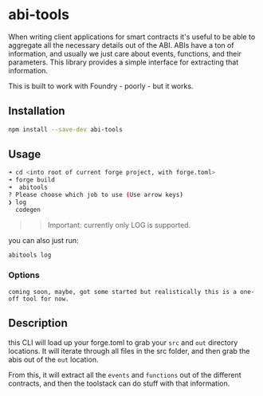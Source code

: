 # abi-tools

When writing client applications for smart contracts it's useful to be able to aggregate all the necessary details out of the ABI.  ABIs have a ton of information, and usually we just care about events, functions, and their parameters.  This library provides a simple interface for extracting that information.


This is built to work with Foundry - poorly - but it works.

## Installation

```sh
npm install --save-dev abi-tools
```

## Usage
    
```sh
➜ cd <into root of current forge project, with forge.toml>
➜ forge build
➜  abitools
? Please choose which job to use (Use arrow keys)
❯ log 
  codegen 
  ```


>> Important: currently only LOG is supported.


you can also just run: 
```sh
abitools log
```

### Options

    coming soon, maybe, got some started but realistically this is a one-off tool for now.

## Description

this CLI will load up your forge.toml to grab your `src` and `out` directory locations.  It will iterate through all files in the src folder, and then grab the abis out of the `out` location.

From this, it will extract all the `events` and `functions` out of the different contracts, and then the toolstack can do stuff with that information.